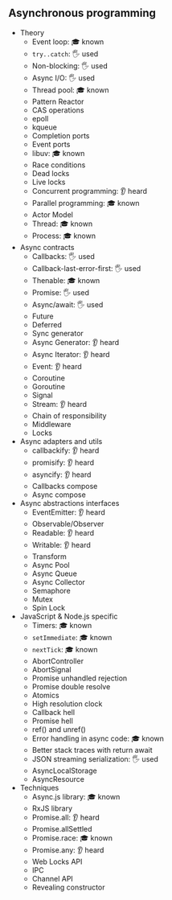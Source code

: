 ## Asynchronous programming

- Theory
  - Event loop: 🎓 known
  - `try..catch`: 🖐️ used
  - Non-blocking: 🖐️ used
  - Async I/O: 🖐️ used
  - Thread pool: 🎓 known
  - Pattern Reactor
  - CAS operations
  - epoll
  - kqueue
  - Completion ports
  - Event ports
  - libuv: 🎓 known
  - Race conditions
  - Dead locks
  - Live locks
  - Concurrent programming: 👂 heard
  - Parallel programming: 🎓 known
  - Actor Model
  - Thread: 🎓 known
  - Process: 🎓 known
- Async contracts
  - Callbacks: 🖐️ used
  - Callback-last-error-first: 🖐️ used
  - Thenable: 🎓 known
  - Promise: 🖐️ used
  - Async/await: 🖐️ used
  - Future
  - Deferred
  - Sync generator
  - Async Generator: 👂 heard
  - Async Iterator: 👂 heard
  - Event: 👂 heard
  - Coroutine
  - Goroutine
  - Signal
  - Stream: 👂 heard
  - Chain of responsibility
  - Middleware
  - Locks
- Async adapters and utils
  - callbackify: 👂 heard
  - promisify: 👂 heard
  - asyncify: 👂 heard
  - Callbacks compose
  - Async compose
- Async abstractions interfaces
  - EventEmitter: 👂 heard
  - Observable/Observer
  - Readable: 👂 heard
  - Writable: 👂 heard
  - Transform
  - Async Pool
  - Async Queue
  - Async Collector
  - Semaphore
  - Mutex
  - Spin Lock
- JavaScript & Node.js specific
  - Timers: 🎓 known
  - `setImmediate`: 🎓 known
  - `nextTick`: 🎓 known
  - AbortController
  - AbortSignal
  - Promise unhandled rejection
  - Promise double resolve
  - Atomics
  - High resolution clock
  - Callback hell
  - Promise hell
  - ref() and unref()
  - Error handling in async code: 🎓 known
  - Better stack traces with return await
  - JSON streaming serialization: 🖐️ used
  - AsyncLocalStorage
  - AsyncResource
- Techniques
  - Async.js library: 🎓 known
  - RxJS library
  - Promise.all: 👂 heard
  - Promise.allSettled
  - Promise.race: 🎓 known
  - Promise.any: 👂 heard
  - Web Locks API
  - IPC
  - Channel API
  - Revealing constructor
